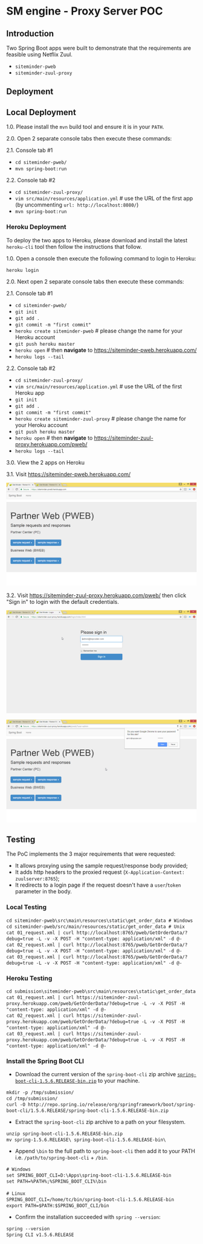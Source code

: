 # SM engine - Proxy Server POC

## Introduction
Two Spring Boot apps were built to demonstrate that the requirements are feasible using Netflix Zuul.

- `siteminder-pweb`
- `siteminder-zuul-proxy`


## Deployment
## Local Deployment
1.0. Please install the `mvn` build tool and ensure it is in your `PATH`.

2.0. Open 2 separate console tabs then execute these commands:

2.1. Console tab #1

- `cd siteminder-pweb/`
- `mvn spring-boot:run`


2.2. Console tab #2

- `cd siteminder-zuul-proxy/`
- `vim src/main/resources/application.yml` # use the URL of the first app (by uncommenting `url: http://localhost:8080/`)
- `mvn spring-boot:run`


### Heroku Deployment
To deploy the two apps to Heroku, please download and install the latest `heroku-cli` tool then follow the instructions that follow.

1.0. Open a console then execute the following command to login to Heroku: 
```
heroku login
```

2.0. Next open 2 separate console tabs then execute these commands:

2.1. Console tab #1

- `cd siteminder-pweb/`
- `git init`
- `git add .`
- `git commit -m "first commit"`
- `heroku create siteminder-pweb` # please change the name for your Heroku account
- `git push heroku master`
- `heroku open` # then **navigate** to https://siteminder-pweb.herokuapp.com/
- `heroku logs --tail`


2.2. Console tab #2

- `cd siteminder-zuul-proxy/`
- `vim src/main/resources/application.yml` # use the URL of the first Heroku app
- `git init`
- `git add .`
- `git commit -m "first commit"`
- `heroku create siteminder-zuul-proxy` # please change the name for your Heroku account
- `git push heroku master`
- `heroku open` # then **navigate** to https://siteminder-zuul-proxy.herokuapp.com/pweb/
- `heroku logs --tail`


3.0. View the 2 apps on Heroku

3.1. Visit https://siteminder-pweb.herokuapp.com/

![](docs/01_pweb.png)

3.2. Visit https://siteminder-zuul-proxy.herokuapp.com/pweb/ then click "Sign in" to login with the default credentials.

![](docs/02_zuul-proxy.png)

![](docs/03_zuul-proxy.png)


## Testing 
The PoC implements the 3 major requirements that were requested:

- It allows proxying using the sample request/response body provided;
- It adds http headers to the proxied request (`X-Application-Context: zuulserver:8765`);
- It redirects to a login page if the request doesn't have a `user`/`token` parameter in the body.


### Local Testing
```
cd siteminder-pweb\src\main\resources\static\get_order_data # Windows
cd siteminder-pweb/src/main/resources/static/get_order_data # Unix
cat 01_request.xml | curl http://localhost:8765/pweb/GetOrderData/?debug=true -L -v -X POST -H "content-type: application/xml" -d @-
cat 02_request.xml | curl http://localhost:8765/pweb/GetOrderData/?debug=true -L -v -X POST -H "content-type: application/xml" -d @-
cat 03_request.xml | curl http://localhost:8765/pweb/GetOrderData/?debug=true -L -v -X POST -H "content-type: application/xml" -d @-
```

### Heroku Testing 
```
cd submission\siteminder-pweb\src\main\resources\static\get_order_data
cat 01_request.xml | curl https://siteminder-zuul-proxy.herokuapp.com/pweb/GetOrderData/?debug=true -L -v -X POST -H "content-type: application/xml" -d @-
cat 02_request.xml | curl https://siteminder-zuul-proxy.herokuapp.com/pweb/GetOrderData/?debug=true -L -v -X POST -H "content-type: application/xml" -d @-
cat 03_request.xml | curl https://siteminder-zuul-proxy.herokuapp.com/pweb/GetOrderData/?debug=true -L -v -X POST -H "content-type: application/xml" -d @-
```


### Install the Spring Boot CLI
* Download the current version of the `spring-boot-cli` zip archive [`spring-boot-cli-1.5.6.RELEASE-bin.zip`](http://repo.spring.io/release/org/springframework/boot/spring-boot-cli/1.5.6.RELEASE/spring-boot-cli-1.5.6.RELEASE-bin.zip) to your machine.
```
mkdir -p /tmp/submission/
cd /tmp/submission/
curl -O http://repo.spring.io/release/org/springframework/boot/spring-boot-cli/1.5.6.RELEASE/spring-boot-cli-1.5.6.RELEASE-bin.zip
```

* Extract the `spring-boot-cli` zip archive to a path on your filesystem.
```
unzip spring-boot-cli-1.5.6.RELEASE-bin.zip 
mv spring-1.5.6.RELEASE\ spring-boot-cli-1.5.6.RELEASE-bin\
```

* Append `\bin` to the full path to `spring-boot-cli` then add it to your PATH i.e. `/path/to/spring-boot-cli` + `/bin`. 
```
# Windows
set SPRING_BOOT_CLI=D:\Apps\spring-boot-cli-1.5.6.RELEASE-bin
set PATH=%PATH%;%SPRING_BOOT_CLI%\bin

# Linux
SPRING_BOOT_CLI=/home/tc/bin/spring-boot-cli-1.5.6.RELEASE-bin 
export PATH=$PATH:$SPRING_BOOT_CLI/bin
```

* Confirm the installation succeeded with `spring --version`:
```
spring --version
Spring CLI v1.5.6.RELEASE
```

